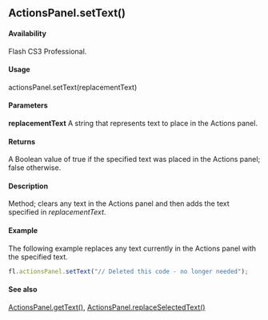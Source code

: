 ## ActionsPanel.setText()

#### Availability

Flash CS3 Professional.

#### Usage

actionsPanel.setText(replacementText)

#### Parameters

**replacementText** A string that represents text to place in the Actions panel.

#### Returns

A Boolean value of true if the specified text was placed in the Actions panel; false otherwise.

#### Description

Method; clears any text in the Actions panel and then adds the text specified in *replacementText*.

#### Example

The following example replaces any text currently in the Actions panel with the specified text.

```javascript
fl.actionsPanel.setText("// Deleted this code - no longer needed");
```

#### See also

[ActionsPanel.getText()](../ActionsPanel_object/ActionsPanel3.md), [ActionsPanel.replaceSelectedText()](../ActionsPanel_object/ActionsPanel5.md)
